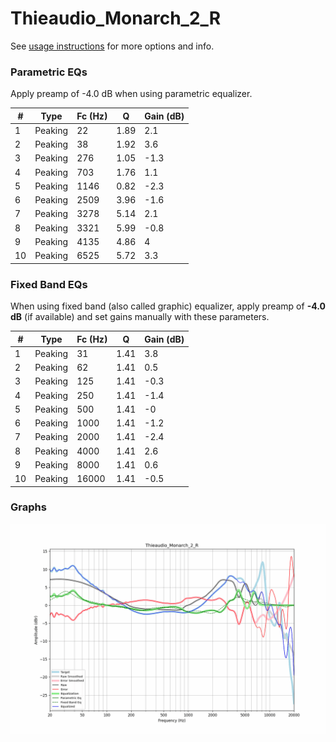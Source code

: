 # Thieaudio_Monarch_2_R
See [usage instructions](https://github.com/jaakkopasanen/AutoEq#usage) for more options and info.

### Parametric EQs
Apply preamp of -4.0 dB when using parametric equalizer.

|   # | Type    |   Fc (Hz) |    Q |   Gain (dB) |
|-----|---------|-----------|------|-------------|
|   1 | Peaking |        22 | 1.89 |         2.1 |
|   2 | Peaking |        38 | 1.92 |         3.6 |
|   3 | Peaking |       276 | 1.05 |        -1.3 |
|   4 | Peaking |       703 | 1.76 |         1.1 |
|   5 | Peaking |      1146 | 0.82 |        -2.3 |
|   6 | Peaking |      2509 | 3.96 |        -1.6 |
|   7 | Peaking |      3278 | 5.14 |         2.1 |
|   8 | Peaking |      3321 | 5.99 |        -0.8 |
|   9 | Peaking |      4135 | 4.86 |         4   |
|  10 | Peaking |      6525 | 5.72 |         3.3 |

### Fixed Band EQs
When using fixed band (also called graphic) equalizer, apply preamp of **-4.0 dB** (if available) and set gains manually with these parameters.

|   # | Type    |   Fc (Hz) |    Q |   Gain (dB) |
|-----|---------|-----------|------|-------------|
|   1 | Peaking |        31 | 1.41 |         3.8 |
|   2 | Peaking |        62 | 1.41 |         0.5 |
|   3 | Peaking |       125 | 1.41 |        -0.3 |
|   4 | Peaking |       250 | 1.41 |        -1.4 |
|   5 | Peaking |       500 | 1.41 |        -0   |
|   6 | Peaking |      1000 | 1.41 |        -1.2 |
|   7 | Peaking |      2000 | 1.41 |        -2.4 |
|   8 | Peaking |      4000 | 1.41 |         2.6 |
|   9 | Peaking |      8000 | 1.41 |         0.6 |
|  10 | Peaking |     16000 | 1.41 |        -0.5 |

### Graphs
![](./Thieaudio_Monarch_2_R.png)
